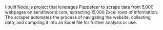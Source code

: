 I built Node.js project that leverages Puppeteer to scrape data from 5,000 webpages on senditworld.com, extracting 15,000 Excel rows of information. The scraper automates the process of navigating the website, collecting data, and compiling it into an Excel file for further analysis or use.